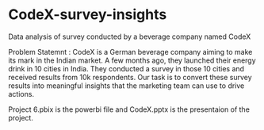 # CodeX-survey-insights
Data analysis of  survey conducted by a beverage company named CodeX 

Problem Statemnt :
CodeX is a German beverage company aiming to make its mark in the Indian market. A few months ago, they launched their energy drink in 10 cities in India. They conducted a survey in those 10 cities and received results from 10k respondents. Our task is to convert these survey results into meaningful insights that the marketing team can use to drive actions.

Project 6.pbix is the powerbi file and CodeX.pptx is the presentaion of the project.
